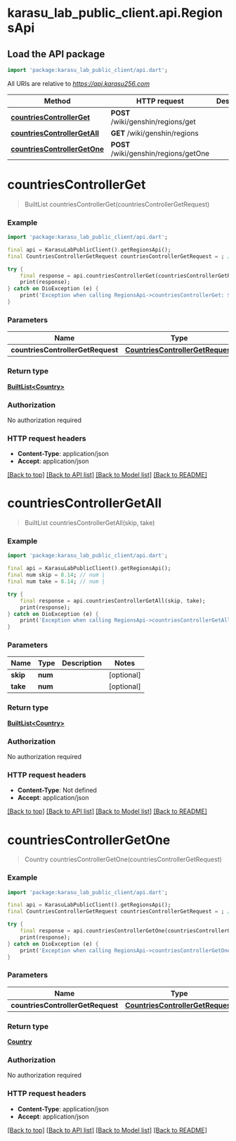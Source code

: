 # karasu_lab_public_client.api.RegionsApi

## Load the API package
```dart
import 'package:karasu_lab_public_client/api.dart';
```

All URIs are relative to *https://api.karasu256.com*

Method | HTTP request | Description
------------- | ------------- | -------------
[**countriesControllerGet**](RegionsApi.md#countriescontrollerget) | **POST** /wiki/genshin/regions/get | 
[**countriesControllerGetAll**](RegionsApi.md#countriescontrollergetall) | **GET** /wiki/genshin/regions | 
[**countriesControllerGetOne**](RegionsApi.md#countriescontrollergetone) | **POST** /wiki/genshin/regions/getOne | 


# **countriesControllerGet**
> BuiltList<Country> countriesControllerGet(countriesControllerGetRequest)



### Example
```dart
import 'package:karasu_lab_public_client/api.dart';

final api = KarasuLabPublicClient().getRegionsApi();
final CountriesControllerGetRequest countriesControllerGetRequest = ; // CountriesControllerGetRequest | 

try {
    final response = api.countriesControllerGet(countriesControllerGetRequest);
    print(response);
} catch on DioException (e) {
    print('Exception when calling RegionsApi->countriesControllerGet: $e\n');
}
```

### Parameters

Name | Type | Description  | Notes
------------- | ------------- | ------------- | -------------
 **countriesControllerGetRequest** | [**CountriesControllerGetRequest**](CountriesControllerGetRequest.md)|  | 

### Return type

[**BuiltList&lt;Country&gt;**](Country.md)

### Authorization

No authorization required

### HTTP request headers

 - **Content-Type**: application/json
 - **Accept**: application/json

[[Back to top]](#) [[Back to API list]](../README.md#documentation-for-api-endpoints) [[Back to Model list]](../README.md#documentation-for-models) [[Back to README]](../README.md)

# **countriesControllerGetAll**
> BuiltList<Country> countriesControllerGetAll(skip, take)



### Example
```dart
import 'package:karasu_lab_public_client/api.dart';

final api = KarasuLabPublicClient().getRegionsApi();
final num skip = 8.14; // num | 
final num take = 8.14; // num | 

try {
    final response = api.countriesControllerGetAll(skip, take);
    print(response);
} catch on DioException (e) {
    print('Exception when calling RegionsApi->countriesControllerGetAll: $e\n');
}
```

### Parameters

Name | Type | Description  | Notes
------------- | ------------- | ------------- | -------------
 **skip** | **num**|  | [optional] 
 **take** | **num**|  | [optional] 

### Return type

[**BuiltList&lt;Country&gt;**](Country.md)

### Authorization

No authorization required

### HTTP request headers

 - **Content-Type**: Not defined
 - **Accept**: application/json

[[Back to top]](#) [[Back to API list]](../README.md#documentation-for-api-endpoints) [[Back to Model list]](../README.md#documentation-for-models) [[Back to README]](../README.md)

# **countriesControllerGetOne**
> Country countriesControllerGetOne(countriesControllerGetRequest)



### Example
```dart
import 'package:karasu_lab_public_client/api.dart';

final api = KarasuLabPublicClient().getRegionsApi();
final CountriesControllerGetRequest countriesControllerGetRequest = ; // CountriesControllerGetRequest | 

try {
    final response = api.countriesControllerGetOne(countriesControllerGetRequest);
    print(response);
} catch on DioException (e) {
    print('Exception when calling RegionsApi->countriesControllerGetOne: $e\n');
}
```

### Parameters

Name | Type | Description  | Notes
------------- | ------------- | ------------- | -------------
 **countriesControllerGetRequest** | [**CountriesControllerGetRequest**](CountriesControllerGetRequest.md)|  | 

### Return type

[**Country**](Country.md)

### Authorization

No authorization required

### HTTP request headers

 - **Content-Type**: application/json
 - **Accept**: application/json

[[Back to top]](#) [[Back to API list]](../README.md#documentation-for-api-endpoints) [[Back to Model list]](../README.md#documentation-for-models) [[Back to README]](../README.md)

